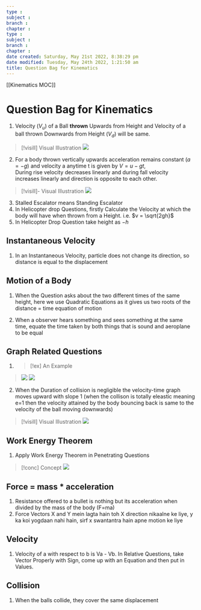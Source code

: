 ```yaml
---
type : 
subject : 
branch :
chapter :
type : 
subject : 
branch :
chapter :
date created: Saturday, May 21st 2022, 8:38:29 pm
date modified: Tuesday, May 24th 2022, 1:21:50 am
title: Question Bag for Kinematics
---
```

[[Kinematics MOC]]

# Question Bag for Kinematics

1. Velocity $(V_u)$ of a Ball __thrown__ Upwards from Height and Velocity of a ball thrown Downwards from Height $(V_d)$ will be same.
>[!visill] Visual Illustration
>![](https://i.imgur.com/JK2ytDH.png)
2. For a body thrown vertically upwards acceleration remains constant $(a=-g)$ and velocity a anytime t is given by $V=u-gt$, During rise velocity decreases linearly and during fall velocity increases linearly and direction is opposite to each other.
>[!visill]- Visual Illustration
>![](https://i.imgur.com/1BOunaL.png)
3. Stalled Escalator means Standing Escalator
4. In Helicopter drop Questions, firstly Calculate the Velocity at which the body will have when thrown from a Height. i.e. $v = \sqrt{2gh}$
5. In Helicopter Drop Question take height as $-h$

## Instantaneous Velocity

1. In an Instantaneous Velocity, particle does not change its direction, so distance is equal to the displacement

## Motion of a Body

1. When the Question asks about the two different times of the same height, here we use Quadratic Equations as it gives us two roots of the distance = time equation of motion

2. When a observer hears something and sees something at the same time, equate the time taken by both things that is sound and aeroplane to be equal

## Graph Related Questions

1. >[!ex] An Example
>![](https://i.imgur.com/RCkLdCO.png)
>![](https://i.imgur.com/WnNKapj.png)

2. When the Duration of collision is negligible the velocity-time graph moves upward with slope 1 (when the collison is totally eleastic meaning e=1 then the velocity attained by the body bouncing back is same to the velocity of the ball moving downwards)
>[!visill] Visual Illustration
>![](https://i.imgur.com/rMtQFPj.png)

## Work Energy Theorem

1. Apply Work Energy Theorem in Penetrating Questions
>[!conc] Concept
>![](https://i.imgur.com/uzq4T1c.png)

## Force = mass * acceleration
1. Resistance offered to a bullet is nothing but its acceleration when divided by the mass of the body (F=ma)
2. Force Vectors X and Y mein lagta hain  toh X direction nikaalne ke liye, y ka koi yogdaan nahi hain, sirf x swantantra hain apne motion ke liye

## Velocity
1. Velocity of a with respect to b is Va - Vb. In Relative Questions, take Vector Properly with Sign, come up with an Equation and then put in Values.


## Collision
1. When the balls collide, they cover the same displacement